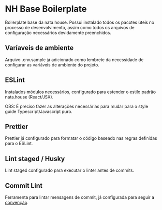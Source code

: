 # NH Base Boilerplate

Boilerplate base da nata.house. Possui instalado todos os pacotes úteis no processo de desenvolvimento, assim como todos os arquivos de configuração
necessários devidamente preenchidos.

## Varíaveis de ambiente

Arquivo .env.sample já adicionado como lembrete da necessidade de configurar as variáveis de ambiente do projeto.

## ESLint

Instalados módulos necessários, configurado para estender o estilo padrão nata.house (React/JSX).

OBS: É preciso fazer as alterações necessárias para mudar para o style guide Typescript/Javascript puro.

## Prettier

Prettier já configurado para formatar o código baseado nas regras definidas para o ESLint.

## Lint staged / Husky

Lint staged configurado para executar o linter antes de commits.

## Commit Lint

Ferramenta para lintar mensagens de commit, já configurada para seguir a [convenção](https://www.conventionalcommits.org/en/v1.0.0-beta.4/#summary).
